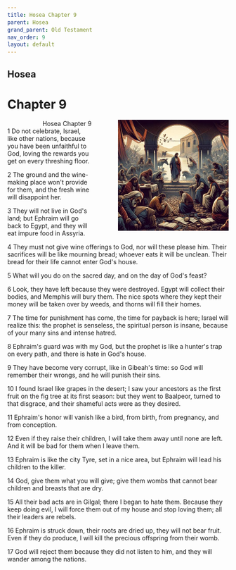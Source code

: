 ```yaml
---
title: Hosea Chapter 9
parent: Hosea
grand_parent: Old Testament
nav_order: 9
layout: default
---
```


## Hosea

# Chapter 9

<div style="clear: both; text-align: right;">
    <div style="max-width: 50%; height: auto; float: right; margin: 0 0 10px 10px; padding-left: 10%;">
        <img src="/assets/Image/Hosea/500/9.jpg" alt="Hosea Chapter 9" class="chapter-image">
    </div>
    <figcaption style="font-size: 14px; text-align: right;">Hosea Chapter 9</figcaption>
</div>
1 Do not celebrate, Israel, like other nations, because you have been unfaithful to God, loving the rewards you get on every threshing floor.

2 The ground and the wine-making place won't provide for them, and the fresh wine will disappoint her.

3 They will not live in God's land; but Ephraim will go back to Egypt, and they will eat impure food in Assyria.

4 They must not give wine offerings to God, nor will these please him. Their sacrifices will be like mourning bread; whoever eats it will be unclean. Their bread for their life cannot enter God's house.

5 What will you do on the sacred day, and on the day of God's feast?

6 Look, they have left because they were destroyed. Egypt will collect their bodies, and Memphis will bury them. The nice spots where they kept their money will be taken over by weeds, and thorns will fill their homes.

7 The time for punishment has come, the time for payback is here; Israel will realize this: the prophet is senseless, the spiritual person is insane, because of your many sins and intense hatred.

8 Ephraim's guard was with my God, but the prophet is like a hunter's trap on every path, and there is hate in God's house.

9 They have become very corrupt, like in Gibeah's time: so God will remember their wrongs, and he will punish their sins.

10 I found Israel like grapes in the desert; I saw your ancestors as the first fruit on the fig tree at its first season: but they went to Baalpeor, turned to that disgrace, and their shameful acts were as they desired.

11 Ephraim's honor will vanish like a bird, from birth, from pregnancy, and from conception.

12 Even if they raise their children, I will take them away until none are left. And it will be bad for them when I leave them.

13 Ephraim is like the city Tyre, set in a nice area, but Ephraim will lead his children to the killer.

14 God, give them what you will give; give them wombs that cannot bear children and breasts that are dry.

15 All their bad acts are in Gilgal; there I began to hate them. Because they keep doing evil, I will force them out of my house and stop loving them; all their leaders are rebels.

16 Ephraim is struck down, their roots are dried up, they will not bear fruit. Even if they do produce, I will kill the precious offspring from their womb.

17 God will reject them because they did not listen to him, and they will wander among the nations.



